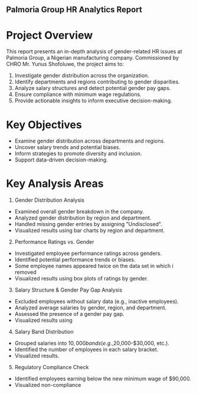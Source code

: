 ## Palmoria Group HR Analytics Report
# Project Overview
This report presents an in-depth analysis of gender-related HR issues at Palmoria Group, a Nigerian manufacturing company. Commissioned by CHRO Mr. Yunus Shofoluwe, the project aims to:

1. Investigate gender distribution across the organization.
2. Identify departments and regions contributing to gender disparities.
3. Analyze salary structures and detect potential gender pay gaps.
4. Ensure compliance with minimum wage regulations.
5. Provide actionable insights to inform executive decision-making.

# Key Objectives
- Examine gender distribution across departments and regions.
- Uncover salary trends and potential biases.
- Inform strategies to promote diversity and inclusion.
- Support data-driven decision-making.

# Key Analysis Areas
1. Gender Distribution Analysis
- Examined overall gender breakdown in the company.
- Analyzed gender distribution by region and department.
- Handled missing gender entries by assigning "Undisclosed".
- Visualized results using bar charts by region and department.

2. Performance Ratings vs. Gender
- Investigated employee performance ratings across genders.
- Identified potential performance trends or biases.
- Some employee names appeared twice on the data set in which i removed 
- Visualized results using box plots of ratings by gender.

3. Salary Structure & Gender Pay Gap Analysis
- Excluded employees without salary data (e.g., inactive employees).
- Analyzed average salaries by gender, region, and department.
- Assessed the presence of a gender pay gap.
- Visualized results using 

4. Salary Band Distribution
- Grouped salaries into $10,000 bands (e.g.,$20,000-$30,000, etc.).
- Identified the number of employees in each salary bracket.
- Visualized results.

5. Regulatory Compliance Check
- Identified employees earning below the new minimum wage of $90,000.
- Visualized non-compliance


